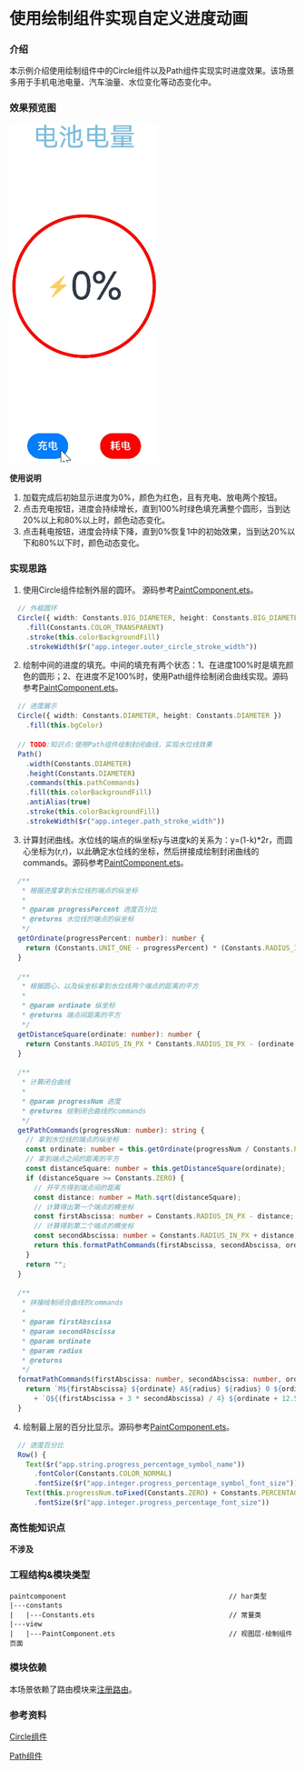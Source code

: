 # 使用绘制组件实现自定义进度动画

### 介绍

本示例介绍使用绘制组件中的Circle组件以及Path组件实现实时进度效果。该场景多用于手机电池电量、汽车油量、水位变化等动态变化中。

### 效果预览图

![](../../product/entry/src/main/resources/base/media/paint_component.gif)

**使用说明**
1. 加载完成后初始显示进度为0%，颜色为红色，且有充电、放电两个按钮。
2. 点击充电按钮，进度会持续增长，直到100%时绿色填充满整个圆形，当到达20%以上和80%以上时，颜色动态变化。
3. 点击耗电按钮，进度会持续下降，直到0%恢复1中的初始效果，当到达20%以下和80%以下时，颜色动态变化。

### 实现思路
1. 使用Circle组件绘制外层的圆环。 源码参考[PaintComponent.ets](src/main/ets/view/PaintComponent.ets)。

```typescript
  // 外框圆环
  Circle({ width: Constants.BIG_DIAMETER, height: Constants.BIG_DIAMETER })
    .fill(Constants.COLOR_TRANSPARENT)
    .stroke(this.colorBackgroundFill)
    .strokeWidth($r("app.integer.outer_circle_stroke_width"))
```

2. 绘制中间的进度的填充。中间的填充有两个状态：1、在进度100%时是填充颜色的圆形；2、在进度不足100%时，使用Path组件绘制闭合曲线实现。源码参考[PaintComponent.ets](src/main/ets/view/PaintComponent.ets)。

```typescript
  // 进度展示
  Circle({ width: Constants.DIAMETER, height: Constants.DIAMETER })
    .fill(this.bgColor)

  // TODO:知识点:使用Path组件绘制封闭曲线，实现水位线效果
  Path()
    .width(Constants.DIAMETER)
    .height(Constants.DIAMETER)
    .commands(this.pathCommands)
    .fill(this.colorBackgroundFill)
    .antiAlias(true)
    .stroke(this.colorBackgroundFill)
    .strokeWidth($r("app.integer.path_stroke_width"))
```

3. 计算封闭曲线。水位线的端点的纵坐标y与进度k的关系为：y=(1-k)*2r，而圆心坐标为(r,r)，以此确定水位线的坐标，然后拼接成绘制封闭曲线的commands。源码参考[PaintComponent.ets](src/main/ets/view/PaintComponent.ets)。

```typescript
  /**
   * 根据进度拿到水位线的端点的纵坐标
   *
   * @param progressPercent 进度百分比
   * @returns 水位线的端点的纵坐标
   */
  getOrdinate(progressPercent: number): number {
    return (Constants.UNIT_ONE - progressPercent) * (Constants.RADIUS_IN_PX + Constants.RADIUS_IN_PX);
  }

  /**
   * 根据圆心，以及纵坐标拿到水位线两个端点的距离的平方
   *
   * @param ordinate 纵坐标
   * @returns 端点间距离的平方
   */
  getDistanceSquare(ordinate: number): number {
    return Constants.RADIUS_IN_PX * Constants.RADIUS_IN_PX - (ordinate - Constants.RADIUS_IN_PX) * (ordinate - Constants.RADIUS_IN_PX);
  }

  /**
   * 计算闭合曲线
   *
   * @param progressNum 进度
   * @returns 绘制闭合曲线的commands
   */
  getPathCommands(progressNum: number): string {
    // 拿到水位线的端点的纵坐标
    const ordinate: number = this.getOrdinate(progressNum / Constants.PERCENT_RATE);
    // 拿到端点之间的距离的平方
    const distanceSquare: number = this.getDistanceSquare(ordinate);
    if (distanceSquare >= Constants.ZERO) {
      // 开平方得到端点间的距离
      const distance: number = Math.sqrt(distanceSquare);
      // 计算得出第一个端点的横坐标
      const firstAbscissa: number = Constants.RADIUS_IN_PX - distance;
      // 计算得到第二个端点的横坐标
      const secondAbscissa: number = Constants.RADIUS_IN_PX + distance;
      return this.formatPathCommands(firstAbscissa, secondAbscissa, ordinate, Constants.RADIUS_IN_PX);
    }
    return "";
  }

  /**
   * 拼接绘制闭合曲线的commands
   *
   * @param firstAbscissa
   * @param secondAbscissa
   * @param ordinate
   * @param radius
   * @returns
   */
  formatPathCommands(firstAbscissa: number, secondAbscissa: number, ordinate: number, radius: number): string {
    return `M${firstAbscissa} ${ordinate} A${radius} ${radius} 0 ${ordinate > Constants.RADIUS_IN_PX ? 0 : 1} 0 ${secondAbscissa} ${ordinate}`
      + `Q${(firstAbscissa + 3 * secondAbscissa) / 4} ${ordinate + 12.5 * (secondAbscissa - firstAbscissa) / radius}, ${(firstAbscissa + secondAbscissa) / 2} ${ordinate} T${firstAbscissa} ${ordinate}`;
  }
```

4. 绘制最上层的百分比显示。源码参考[PaintComponent.ets](src/main/ets/view/PaintComponent.ets)。

```typescript
  // 进度百分比
  Row() {
    Text($r("app.string.progress_percentage_symbol_name"))
      .fontColor(Constants.COLOR_NORMAL)
      .fontSize($r("app.integer.progress_percentage_symbol_font_size"))
    Text(this.progressNum.toFixed(Constants.ZERO) + Constants.PERCENTAGE_STR)
      .fontSize($r("app.integer.progress_percentage_font_size"))
```

### 高性能知识点

**不涉及**

### 工程结构&模块类型

   ```
   paintcomponent                                        // har类型
   |---constants
   |   |---Constants.ets                                 // 常量类
   |---view
   |   |---PaintComponent.ets                            // 视图层-绘制组件页面 
   ```

### 模块依赖

本场景依赖了路由模块来[注册路由](../routermodule/src/main/ets/router/DynamicsRouter.ets)。

### 参考资料

[Circle组件](https://developer.huawei.com/consumer/cn/doc/harmonyos-references-V2/ts-drawing-components-circle-0000001427584896-V2)

[Path组件](https://developer.huawei.com/consumer/cn/doc/harmonyos-references-V2/ts-drawing-components-path-0000001477981225-V2)
